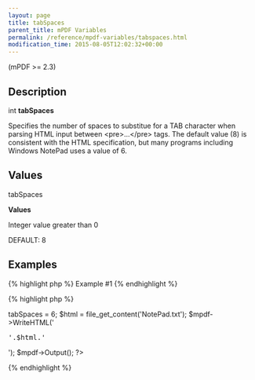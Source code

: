 ```yaml
---
layout: page
title: tabSpaces
parent_title: mPDF Variables
permalink: /reference/mpdf-variables/tabspaces.html
modification_time: 2015-08-05T12:02:32+00:00
---
```




<p>(mPDF &gt;= 2.3)</p>
<h2>Description</h2>
<p class="manual_block">int <b>tabSpaces</b></p>
<p>Specifies the number of spaces to substitue for a <span class="smallblock">TAB</span> character when parsing HTML input between &lt;pre&gt;...&lt;/pre&gt; tags. The default value (8) is consistent with the HTML specification, but many programs including Windows NotePad uses a value of 6.</p>
<h2>Values</h2>
<p class="manual_param_dt"><span class="parameter">tabSpaces</span></p>
<p class="manual_param_dd"><b>Values</b>

Integer value greater than 0

<span class="smallblock"></span><span class="smallblock">DEFAULT</span>: 8</p>
<h2>Examples</h2>

{% highlight php %}
Example #1
{% endhighlight %}

{% highlight php %}
<?php

<?php

$mpdf=new mPDF();

$mpdf->tabSpaces = 6;

$html = file_get_content('NotePad.txt');

$mpdf->WriteHTML('<pre>'.$html.'</pre>');

$mpdf->Output();

?>
{% endhighlight %}

<p><span class="jslink">

</span></p>
